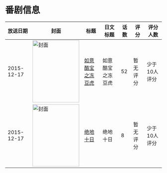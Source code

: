 # 番剧信息

|放送日期|封面|标题|日文标题|话数|评分|评分人数|
|---|---|---|---|---|---|---|
|2015-12-17|<img src="https://lain.bgm.tv/pic/cover/c/69/71/422189_znDNQ.jpg" alt="封面" style="width:150px;height:200px;object-fit:cover;">|[如意酷宝之冻豆虎](https://bangumi.tv/subject/422189)|如意酷宝之冻豆虎|52|暂无评分|少于10人评分|
|2015-12-17|<img src="https://lain.bgm.tv/pic/cover/c/31/31/161383_1rdk5.jpg" alt="封面" style="width:150px;height:200px;object-fit:cover;">|[绝地十日](https://bangumi.tv/subject/161383)|绝地十日|8|暂无评分|少于10人评分|
